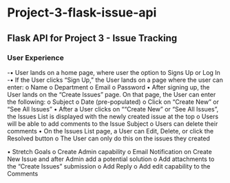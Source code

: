 # Project-3-flask-issue-api
## Flask API for Project 3 - Issue Tracking 

### User Experience

-•	User lands on a home page, where user the option to Signs Up or Log In
-•	If the User clicks “Sign Up,” the User lands on a page where the user can enter:
o	Name
o	Department
o	Email
o	Password
•	After signing up, the User lands on the “Create Issues” page.  On that page, the User can enter the following:
o	Subject
o	Date (pre-populated)
o	Click on “Create New” or “See All Issues”
•	After a User clicks on ““Create New” or “See All Issues”, the Issues List is displayed with the newly created issue at the top
o	Users will be able to add comments to the Issue Subject
o	Users can delete their comments
•	On the Issues List page, a User can Edit, Delete, or click the Resolved button
o	The User can only do this on the issues they created

•	Stretch Goals
o	Create Admin capability
o	Email Notification on Create New Issue and after Admin add a potential solution
o	Add attachments to the “Create Issues” submission
o	Add Reply 
o	Add edit capability to the Comments
